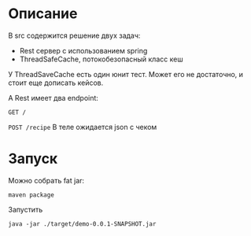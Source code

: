 # Описание

В src содержится решение двух задач:
- Rest сервер с использованием spring
- ThreadSafeCache, потокобезопасный класс кеш

У ThreadSaveCache есть один юнит тест.
Может его не достаточно, и стоит еще дописать кейсов.

А Rest имеет два endpoint: 

`GET /`

`POST /recipe`
В теле ожидается json с чеком

# Запуск

Можно собрать fat jar: 

`maven package` 

Запустить 

`java -jar ./target/demo-0.0.1-SNAPSHOT.jar`